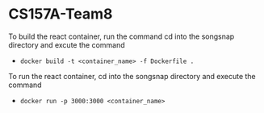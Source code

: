 # CS157A-Team8
To build the react container, run the command cd into the songsnap directory and excute the command
  - `docker build -t <container_name> -f Dockerfile .`

To run the react container, cd into the songsnap directory and execute the command 
  - `docker run -p 3000:3000 <container_name>`
